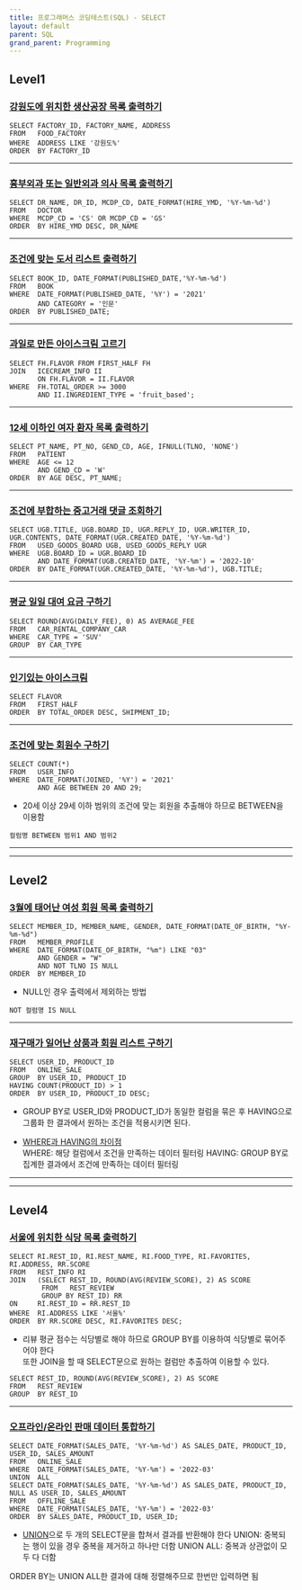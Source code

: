 ```yaml
---
title: 프로그래머스 코딩테스트(SQL) - SELECT
layout: default
parent: SQL
grand_parent: Programming
---
```



## Level1

### [강원도에 위치한 생산공장 목록 출력하기]   

```
SELECT FACTORY_ID, FACTORY_NAME, ADDRESS
FROM   FOOD_FACTORY
WHERE  ADDRESS LIKE '강원도%'
ORDER  BY FACTORY_ID
```

 ---  

### [흉부외과 또는 일반외과 의사 목록 출력하기]   

```
SELECT DR_NAME, DR_ID, MCDP_CD, DATE_FORMAT(HIRE_YMD, '%Y-%m-%d')
FROM   DOCTOR
WHERE  MCDP_CD = 'CS' OR MCDP_CD = 'GS'
ORDER  BY HIRE_YMD DESC, DR_NAME
```

---

    
### [조건에 맞는 도서 리스트 출력하기]   

```
SELECT BOOK_ID, DATE_FORMAT(PUBLISHED_DATE,'%Y-%m-%d')
FROM   BOOK
WHERE  DATE_FORMAT(PUBLISHED_DATE, '%Y') = '2021'
       AND CATEGORY = '인문'
ORDER  BY PUBLISHED_DATE;
```

---


### [과일로 만든 아이스크림 고르기]   

```
SELECT FH.FLAVOR FROM FIRST_HALF FH
JOIN   ICECREAM_INFO II 
       ON FH.FLAVOR = II.FLAVOR 
WHERE  FH.TOTAL_ORDER >= 3000 
       AND II.INGREDIENT_TYPE = 'fruit_based';
```

---

### [12세 이하인 여자 환자 목록 출력하기]   

```
SELECT PT_NAME, PT_NO, GEND_CD, AGE, IFNULL(TLNO, 'NONE')
FROM   PATIENT
WHERE  AGE <= 12
       AND GEND_CD = 'W'
ORDER  BY AGE DESC, PT_NAME;
```

---

### [조건에 부합하는 중고거래 댓글 조회하기]   

```
SELECT UGB.TITLE, UGB.BOARD_ID, UGR.REPLY_ID, UGR.WRITER_ID, UGR.CONTENTS, DATE_FORMAT(UGR.CREATED_DATE, '%Y-%m-%d')
FROM   USED_GOODS_BOARD UGB, USED_GOODS_REPLY UGR
WHERE  UGB.BOARD_ID = UGR.BOARD_ID
       AND DATE_FORMAT(UGB.CREATED_DATE, '%Y-%m') = '2022-10'
ORDER  BY DATE_FORMAT(UGR.CREATED_DATE, '%Y-%m-%d'), UGB.TITLE;
```

---

### [평균 일일 대여 요금 구하기]   

```
SELECT ROUND(AVG(DAILY_FEE), 0) AS AVERAGE_FEE
FROM   CAR_RENTAL_COMPANY_CAR
WHERE  CAR_TYPE = 'SUV'
GROUP  BY CAR_TYPE
```

---

### [인기있는 아이스크림]   

```
SELECT FLAVOR
FROM   FIRST_HALF
ORDER  BY TOTAL_ORDER DESC, SHIPMENT_ID; 
```

---

### [조건에 맞는 회원수 구하기]   

```
SELECT COUNT(*)
FROM   USER_INFO
WHERE  DATE_FORMAT(JOINED, '%Y') = '2021'
       AND AGE BETWEEN 20 AND 29;
```

- 20세 이상 29세 이하 범위의 조건에 맞는 회원을 추출해야 하므로 BETWEEN을 이용함

```
컬럼명 BETWEEN 범위1 AND 범위2
```

---
---

## Level2

### [3월에 태어난 여성 회원 목록 출력하기]   


```
SELECT MEMBER_ID, MEMBER_NAME, GENDER, DATE_FORMAT(DATE_OF_BIRTH, "%Y-%m-%d")
FROM   MEMBER_PROFILE 
WHERE  DATE_FORMAT(DATE_OF_BIRTH, "%m") LIKE "03"
       AND GENDER = "W"
       AND NOT TLNO IS NULL
ORDER  BY MEMBER_ID
```
   
- NULL인 경우 출력에서 제외하는 방법     

```
NOT 컬럼명 IS NULL
```

---

### [재구매가 일어난 상품과 회원 리스트 구하기]   


```
SELECT USER_ID, PRODUCT_ID
FROM   ONLINE_SALE 
GROUP  BY USER_ID, PRODUCT_ID
HAVING COUNT(PRODUCT_ID) > 1
ORDER  BY USER_ID, PRODUCT_ID DESC;
``` 

- GROUP BY로 USER_ID와 PRODUCT_ID가 동일한 컬럼을 묶은 후
  HAVING으로 그룹화 한 결과에서 원하는 조건을 적용시키면 된다.

- [WHERE과 HAVING의 차이점]   
WHERE: 해당 컬럼에서 조건을 만족하는 데이터 필터링
HAVING: GROUP BY로 집계한 결과에서 조건에 만족하는 데이터 필터링

---
---


## Level4   

### [서울에 위치한 식당 목록 출력하기]   

```
SELECT RI.REST_ID, RI.REST_NAME, RI.FOOD_TYPE, RI.FAVORITES, RI.ADDRESS, RR.SCORE
FROM   REST_INFO RI
JOIN   (SELECT REST_ID, ROUND(AVG(REVIEW_SCORE), 2) AS SCORE 
        FROM   REST_REVIEW 
        GROUP BY REST_ID) RR
ON     RI.REST_ID = RR.REST_ID
WHERE  RI.ADDRESS LIKE '서울%'
ORDER  BY RR.SCORE DESC, RI.FAVORITES DESC;
```

- 리뷰 평균 점수는 식당별로 해야 하므로 GROUP BY를 이용하여 식당별로 묶어주어야 한다  
  또한 JOIN을 할 때 SELECT문으로 원하는 컬럼만 추출하여 이용할 수 있다.     

```
SELECT REST_ID, ROUND(AVG(REVIEW_SCORE), 2) AS SCORE 
FROM   REST_REVIEW 
GROUP  BY REST_ID
```

---

### [오프라인/온라인 판매 데이터 통합하기]   

```
SELECT DATE_FORMAT(SALES_DATE, '%Y-%m-%d') AS SALES_DATE, PRODUCT_ID, USER_ID, SALES_AMOUNT
FROM   ONLINE_SALE
WHERE  DATE_FORMAT(SALES_DATE, '%Y-%m') = '2022-03'
UNION  ALL
SELECT DATE_FORMAT(SALES_DATE, '%Y-%m-%d') AS SALES_DATE, PRODUCT_ID, NULL AS USER_ID, SALES_AMOUNT
FROM   OFFLINE_SALE
WHERE  DATE_FORMAT(SALES_DATE, '%Y-%m') = '2022-03'
ORDER  BY SALES_DATE, PRODUCT_ID, USER_ID;
```

- [UNION]으로 두 개의 SELECT문을 합쳐서 결과를 반환해야 한다
UNION: 중복되는 행이 있을 경우 중복을 제거하고 하나만 더함
UNION ALL: 중복과 상관없이 모두 다 더함

ORDER BY는 UNION ALL한 결과에 대해 정렬해주므로 한번만 입력하면 됨



[강원도에 위치한 생산공장 목록 출력하기]: https://school.programmers.co.kr/learn/courses/30/lessons/131112
[흉부외과 또는 일반외과 의사 목록 출력하기]: https://school.programmers.co.kr/learn/courses/30/lessons/132203
[조건에 맞는 도서 리스트 출력하기]: https://school.programmers.co.kr/learn/courses/30/lessons/144853
[과일로 만든 아이스크림 고르기]: https://school.programmers.co.kr/learn/courses/30/lessons/133025
[12세 이하인 여자 환자 목록 출력하기]: https://school.programmers.co.kr/learn/courses/30/lessons/132201
[조건에 부합하는 중고거래 댓글 조회하기]: https://school.programmers.co.kr/learn/courses/30/lessons/164673
[평균 일일 대여 요금 구하기]: https://school.programmers.co.kr/learn/courses/30/lessons/151136
[인기있는 아이스크림]: https://school.programmers.co.kr/learn/courses/30/lessons/133024
[조건에 맞는 회원수 구하기]: https://school.programmers.co.kr/learn/courses/30/lessons/131535

[3월에 태어난 여성 회원 목록 출력하기]: https://school.programmers.co.kr/learn/courses/30/lessons/131120
[재구매가 일어난 상품과 회원 리스트 구하기]: https://school.programmers.co.kr/learn/courses/30/lessons/131536
[WHERE과 HAVING의 차이점]: https://kkw-da.tistory.com/29
[UNION]: https://jhnyang.tistory.com/entry/%EB%8D%B0%EC%9D%B4%ED%84%B0%EB%B2%A0%EC%9D%B4%EC%8A%A4-SQL-UNION-ALL-%EC%BF%BC%EB%A6%AC-%EA%B2%B0%EA%B3%BC-%EB%8D%94%ED%95%98%EA%B8%B0-select-%EB%8D%94%ED%95%98%EA%B8%B0

[서울에 위치한 식당 목록 출력하기]: https://school.programmers.co.kr/learn/courses/30/lessons/131118
[오프라인/온라인 판매 데이터 통합하기]: https://school.programmers.co.kr/learn/courses/30/lessons/131537